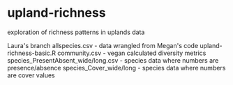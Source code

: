 # upland-richness
exploration of richness patterns in uplands data

Laura's branch
allspecies.csv - data wrangled from Megan's code upland-richness-basic.R
community.csv - vegan calculated diversity metrics
species_PresentAbsent_wide/long.csv - species data where numbers are presence/absence
species_Cover_wide/long - species data where numbers are cover values
